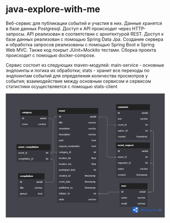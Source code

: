 # java-explore-with-me
Веб-сервис для публикации событий и участия в них. Данные хранятся в базе данных Postgresql.
Доступ к API происходит через HTTP-запросы.
API реализован в соответствии с архитектурой REST.
Доступ к базе данных реализован с помощью Spring Data Jpa.
Создание сервера и обработка запросов реализованы с помощью Spring Boot и Spring Web MVC.
Также код покрыт JUnit+Mockito тестами.
Сборка проекта происходит с помощью docker-compose.

Сервис состоит из следующих maven-модулей: main-service - основные эндпоинты и логика их обработки;
stats - хранит все переходы по эндпоинтам событий для определения количества просмотров у события;
взаимодействие между основным сервисом и сервисом статистики осуществляется с помощью stats-client

![Database diagram](/diagram.png)
